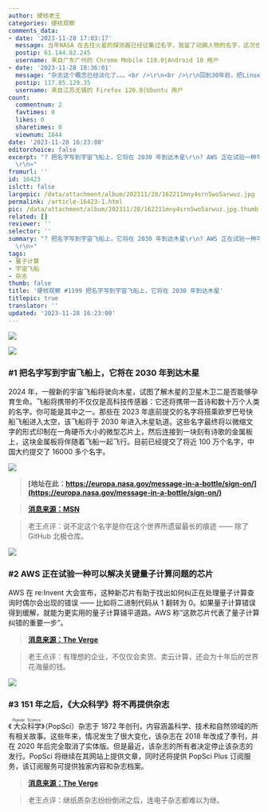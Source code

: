 ```yaml
---
author: 硬核老王
categories: 硬核观察
comments_data:
- date: '2023-11-28 17:03:17'
  message: 当年NASA 在去往火星的探测器已经征集过名字，我留了动画人物的名字，这次也会这样做。
  postip: 61.144.82.245
  username: 来自广东广州的 Chrome Mobile 119.0|Android 10 用户
- date: '2023-11-28 18:36:01'
  message: "杂志这个概念已经淡化了。。。<br />\r\n<br />\r\n回到30年前，把Linux.cn网站的文章打印出来成册，就是计算机界的《读者文摘》。。。"
  postip: 117.85.129.35
  username: 来自江苏无锡的 Firefox 120.0|Ubuntu 用户
count:
  commentnum: 2
  favtimes: 0
  likes: 0
  sharetimes: 0
  viewnum: 1844
date: '2023-11-28 16:23:00'
editorchoice: false
excerpt: "? 把名字写到宇宙飞船上，它将在 2030 年到达木星\r\n? AWS 正在试验一种可以解决关键量子计算问题的芯片\r\n? 151 年之后，《大众科学》将不再提供杂志\r\n»
  \r\n»"
fromurl: ''
id: 16423
islctt: false
largepic: /data/attachment/album/202311/28/162211mny4srn5wo5arwuz.jpg
permalink: /article-16423-1.html
pic: /data/attachment/album/202311/28/162211mny4srn5wo5arwuz.jpg.thumb.jpg
related: []
reviewer: ''
selector: ''
summary: "? 把名字写到宇宙飞船上，它将在 2030 年到达木星\r\n? AWS 正在试验一种可以解决关键量子计算问题的芯片\r\n? 151 年之后，《大众科学》将不再提供杂志\r\n»
  \r\n»"
tags:
- 量子计算
- 宇宙飞船
- 杂志
thumb: false
title: '硬核观察 #1199 把名字写到宇宙飞船上，它将在 2030 年到达木星'
titlepic: true
translator: ''
updated: '2023-11-28 16:23:00'
---
```


![](/data/attachment/album/202311/28/162211mny4srn5wo5arwuz.jpg)


![](/data/attachment/album/202311/28/162227pbhhh6xijpbpbiod.png)


### #1 把名字写到宇宙飞船上，它将在 2030 年到达木星


2024 年，一艘新的宇宙飞船将驶向木星，试图了解木星的卫星木卫二是否能够孕育生命。飞船将携带的不仅仅是高科技传感器：它还将携带一首诗和数十万个人类的名字。你可能是其中之一。那些在 2023 年底前提交的名字将搭乘欧罗巴号快船飞船进入太空，该飞船将于 2030 年进入木星轨道。这些名字最终将以微缩文字的形式印制在一角硬币大小的微型芯片上，然后连接到一块刻有诗歌的金属板上，这块金属板将伴随着飞船一起飞行。目前已经提交了将近 100 万个名字，中国大约提交了 16000 多个名字。


![](/data/attachment/album/202311/28/162742wee3yn52haa0a55j.jpg)



> 
> **[地址在此：https://europa.nasa.gov/message-in-a-bottle/sign-on/](https://europa.nasa.gov/message-in-a-bottle/sign-on/)**
> 
> 
> 



> 
> **[消息来源：MSN](https://www.msn.com/en-us/news/technology/send-your-name-to-space-via-nasa-s-message-in-a-bottle/ar-AA1kb0GI)**
> 
> 
> 



> 
> 老王点评：说不定这个名字是你在这个世界所遗留最长的痕迹 —— 除了 GitHub 北极仓库。
> 
> 
> 


![](/data/attachment/album/202311/28/162239gevvcaaeili2ies8.png)


### #2 AWS 正在试验一种可以解决关键量子计算问题的芯片


AWS 在 re:Invent 大会宣布，这种新芯片有助于找出如何纠正在处理量子计算查询时偶尔会出现的错误 —— 比如将二进制代码从 1 翻转为 0。如果量子计算错误得到缓解，就能为更实用的量子计算铺平道路。AWS 称“这款芯片代表了量子计算纠错的重要一步”。



> 
> **[消息来源：The Verge](https://www.theverge.com/2023/11/27/23979055/aws-is-experimenting-with-a-chip-that-can-solve-key-quantum-computing-problems)**
> 
> 
> 



> 
> 老王点评：有理想的企业，不仅仅会卖货、卖云计算，还会为十年后的世界花海量的钱。
> 
> 
> 


![](/data/attachment/album/202311/28/162301v55b4pi585qq8ob9.png)


### #3 151 年之后，《大众科学》将不再提供杂志


《<ruby> 大众科学 <rt>  Popular Science </rt></ruby>》（PopSci）杂志于 1872 年创刊，内容涵盖科学、技术和自然领域的所有相关故事。这些年来，情况发生了很大变化，该杂志在 2018 年改成了季刊，并在 2020 年后完全取消了实体版。但是最近，该杂志的所有者决定停止该杂志的发行。PopSci 将继续在其网站上提供文章，同时还将提供 PopSci Plus 订阅服务，该订阅服务可提供独家内容和杂志档案。



> 
> **[消息来源：The Verge](https://www.theverge.com/2023/11/27/23978042/popular-science-digital-magazine-discontinued)**
> 
> 
> 



> 
> 老王点评：继纸质杂志纷纷倒闭之后，连电子杂志都难以为继。
> 
> 
>